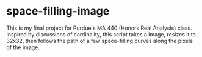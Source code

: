 # space-filling-image

This is my final project for Purdue's MA 440 (Honors Real Analysis) class. Inspired by discussions of cardinality, this script takes a image, resizes it to 32x32, then follows the path of a few space-filling curves along the pixels of the image.